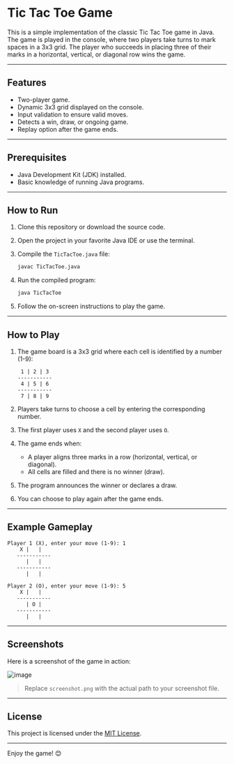 # Tic Tac Toe Game

This is a simple implementation of the classic Tic Tac Toe game in Java. The game is played in the console, where two players take turns to mark spaces in a 3x3 grid. The player who succeeds in placing three of their marks in a horizontal, vertical, or diagonal row wins the game.

---

## Features

- Two-player game.
- Dynamic 3x3 grid displayed on the console.
- Input validation to ensure valid moves.
- Detects a win, draw, or ongoing game.
- Replay option after the game ends.

---

## Prerequisites

- Java Development Kit (JDK) installed.
- Basic knowledge of running Java programs.

---

## How to Run

1. Clone this repository or download the source code.
2. Open the project in your favorite Java IDE or use the terminal.
3. Compile the `TicTacToe.java` file:

   ```bash
   javac TicTacToe.java
   ```

4. Run the compiled program:

   ```bash
   java TicTacToe
   ```

5. Follow the on-screen instructions to play the game.

---

## How to Play

1. The game board is a 3x3 grid where each cell is identified by a number (1-9):

   ```
    1 | 2 | 3
   -----------
    4 | 5 | 6
   -----------
    7 | 8 | 9
   ```

2. Players take turns to choose a cell by entering the corresponding number.
3. The first player uses `X` and the second player uses `O`.
4. The game ends when:
   - A player aligns three marks in a row (horizontal, vertical, or diagonal).
   - All cells are filled and there is no winner (draw).

5. The program announces the winner or declares a draw.
6. You can choose to play again after the game ends.

---

## Example Gameplay

```
Player 1 (X), enter your move (1-9): 1
    X |   |  
   -----------
      |   |  
   -----------
      |   |  

Player 2 (O), enter your move (1-9): 5
    X |   |  
   -----------
      | O |  
   -----------
      |   |  
```

---

## Screenshots

Here is a screenshot of the game in action:

![image](https://github.com/user-attachments/assets/8c4abe2e-bd50-4c81-a766-de3f05a21698)

> Replace `screenshot.png` with the actual path to your screenshot file.

---

## License

This project is licensed under the [MIT License](LICENSE).

---

Enjoy the game! 😊

